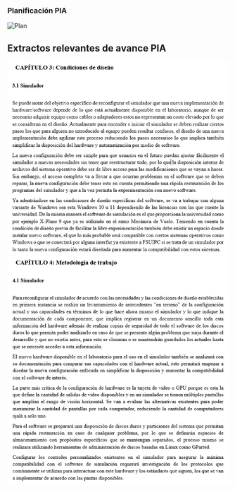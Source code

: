 ### Planificación PIA

![Plan](http://www.plantuml.com/plantuml/proxy?cache=no&src=https://raw.githubusercontent.com/simulador-udec/config/main/gantt.puml)

## Extractos relevantes de avance PIA

![](pia/cap3.png)
![](pia/cap4.PNG)
